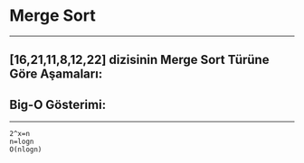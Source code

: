 # Merge Sort 

------

## **[16,21,11,8,12,22]** dizisinin Merge Sort Türüne Göre Aşamaları:


## **Big-O Gösterimi:**

------

```
2^x=n
n=logn
O(nlogn)

```






